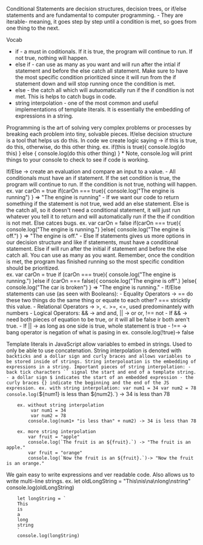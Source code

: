 Conditional Statements are decision structures, decision trees, or if/else statements and are fundamental to computer programming.
    - They are iterable- meaning, it goes step by step until a condition is met, so goes from one thing to the next.

Vocab
- if - a must in coditionals.  If it is true, the program will continue to run.  If not true, nothing will happen.
- else if - can use as many as you want and will run after the intial if statement and before the else catch all statement.  Make sure to have the most specific condition prioritized since it will run from the if statement down and will stop running once the condition is met.
- else - the catch all which will autuomatically run if the if condition is not met.  This is helps to catch bugs in code.
- string interpolation - one of the most common and useful implementations of template literals.  It is essentially the embedding of expressions in a string.

Programming is the art of solving very complex problems or processes by breaking each problem into tiny, solvable pieces.  If/else decision structure is a tool that helps us do this.  In code we create logic saying -> if this is true, do this, otherwise, do this other thing.
    ex. if(this is true){
            console.log(do this)
    } else {
        console.log(do this other thing)
    }
    * Note, console.log will print things to your console to check to see if code is working.

If/Else -> create an evaluation and compare an input to a value.
    - All conditionals must have an if statement.  If the set condition is true, the program will continue to run.  If the condition is not true, nothing will happen.
        ex. var carOn = true
            if(carOn === true){
                console.log("The engine is running")
            }
            => "The engine is running"
    - If we want our code to return something if the statement is not true, wed add an else statement.  Else is the catch all, so it doesn't need a conditional statement, it will just run whatever you tell it to return and will automatically run if the the if condition is not met.  Else catces bugs.
        ex. var carOn = false
            if(carOn === true){
                console.log("The engine is running.")
            }else{
                console.log("The engine is off.")
            }
            => "The engine is off."
    - Else If statements gives us more options in our decision structure and like if statements, must have a conditional statement.  Else if will run after the initial if statement and before the else catch all.  You can use as many as you want.  Remember, once the condition is met, the program has finished running so the most specific condition should be prioritized.  
        ex. var carOn = true
            if (carOn === true){
                console.log("The engine is running.")
            }else if (carOn === false){
                console.log("The engine is off".)
            }else{
                console.log("The car is broken")
            }
            => "The engine is running."
    - If/Else statements can use (as seen with Booleans):
        - Equality Operators -> == do these two things do the same thing or equate to each other?
        === stricktly this value.
        - Relational Operators -> >, <. >=, <=, used predominantely with numbers
        - Logical Operators:
            && -> and and, || -> or or, !== not
            - If && -> need both pieces of equation to be true, or it will all be false ir both aren't true.
            - If || -> as long as one side is true, whole statement is true
            - !== -> bang operator is negation of what is pasing in 
                ex. console.log(!true)-> false

Template literals in JavaScript allow variables to embed in strings.  Used to only be able to use concatenation.  String interpolation is denoted with ` backticks and a dollar sign and curly braces and allows variables to be stored inside of strings. String interpoloation is the embedding of expressions in a string. Important pieces of string interpolation:
    - back tick characters `` signal the start and end of a template string.
    - a dollar sign $ indicates the start of an embedded expression
    - the curly braces {} indicate the beginning and the end of the JS expression.
        ex. with string interpolation:
            var num1 = 34
             var num2 = 78
             console.log(`${num1} is less than ${num2}.`) -> 34 is less than 78
        
        ex. without string interpolation
             var num1 = 34
             var num2 = 78
            console.log(num1+ "is less than" + num2) -> 34 is less than 78

        ex. more string interpolation
            var fruit = "apple"
            console.log(`The fruit is an ${fruit}.`) -> "The fruit is an apple."
            var fruit = "orange"
            console.log(`Now the fruit is an ${fruit}.`)-> "Now the fruit is an orange."
We gain easy to write expressions and ver readable code.  Also allows us to write multi-line strings.
    ex. let oldLongString = "This\nis\na\nlong\nstring"
        console.log(oldLongString)

        let longString = `
        This
        is
        a
        long
        string
        `
        console.log(longString)
    


        
